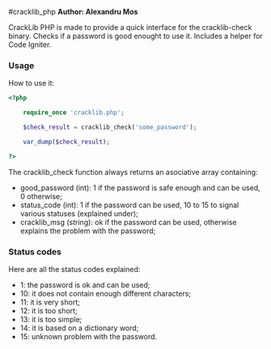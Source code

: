 #cracklib_php
**Author: Alexandru Mos**

CrackLib PHP is made to provide a quick interface for the cracklib-check binary. Checks if a password is good enought to use it. Includes a helper for Code Igniter.

### Usage

How to use it:
```php
<?php

    require_once 'cracklib.php';

    $check_result = cracklib_check('some_password');

    var_dump($check_result);

?>
```

The cracklib_check function always returns an asociative array containing:
* good_password (int): 1 if the password is safe enough and can be used, 0 otherwise;
* status_code (int): 1 if the password can be used, 10 to 15 to signal various statuses (explained under);
* cracklib_msg (string): ok if the password can be used, otherwise explains the problem with the password;

### Status codes

Here are all the status codes explained:
* 1: the password is ok and can be used;
* 10: it does not contain enough different characters;
* 11: it is very short;
* 12: it is too short;
* 13: it is too simple;
* 14: it is based on a dictionary word;
* 15: unknown problem with the password.